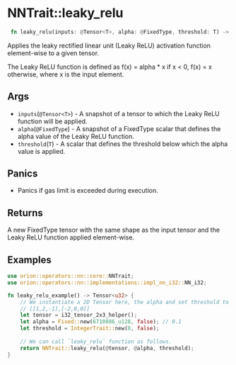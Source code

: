# NNTrait::leaky_relu

```rust
 fn leaky_relu(inputs: @Tensor<T>, alpha: @FixedType, threshold: T) -> Tensor<FixedType>
```

Applies the leaky rectified linear unit (Leaky ReLU) activation function element-wise to a given tensor.

The Leaky ReLU function is defined as f(x) = alpha * x if x < 0, f(x) = x otherwise, where x is the input element.

## Args
* `inputs`(`@Tensor<T>`) - A snapshot of a tensor to which the Leaky ReLU function will be applied.
* `alpha`(`@FixedType`) - A snapshot of a FixedType scalar that defines the alpha value of the Leaky ReLU function.
* `threshold`(`T`) - A scalar that defines the threshold below which the alpha value is applied.

## Panics

* Panics if gas limit is exceeded during execution.

## Returns
A new FixedType tensor with the same shape as the input tensor and the Leaky ReLU function applied element-wise.

## Examples

```rust
use orion::operators::nn::core::NNTrait;
use orion::operators::nn::implementations::impl_nn_i32::NN_i32;

fn leaky_relu_example() -> Tensor<u32> {
    // We instantiate a 2D Tensor here, the alpha and set threshold to 0.
    // [[1,2,-1],[-2,0,0]]
    let tensor = i32_tensor_2x3_helper();
    let alpha = Fixed::new(6710886_u128, false); // 0.1
    let threshold = IntegerTrait::new(0, false);
		
    // We can call `leaky_relu` function as follows.
    return NNTrait::leaky_relu(@tensor, @alpha, threshold);
}
```
